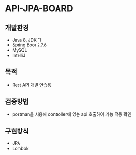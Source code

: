# API-JPA-BOARD

## 개발환경
- Java 8, JDK 11
- Spring Boot 2.7.8
- MySQL
- IntelliJ

## 목적
- Rest API 개발 연습용

## 검증방법
- postman을 사용해 controller에 있는 api 호출하여 기능 작동 확인

## 구현방식
- JPA
- Lombok



